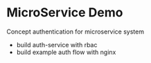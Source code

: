 # MicroService Demo

Concept authentication for microservice system

- build auth-service with rbac
- build example auth flow with nginx

